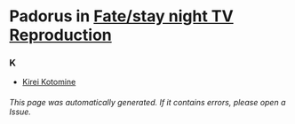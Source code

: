 # Padorus in [Fate/stay night TV Reproduction](https://myanimelist.net/anime/7559/Fate_stay_night_TV_Reproduction)

### K
* [Kirei Kotomine](https://github.com/shadow578/Project-Padoru/blob/master/table-of-contents/characters/KireiKotomine.md)

###### This page was automatically generated. If it contains errors, please open a Issue.
